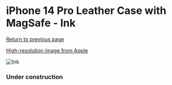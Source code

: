 # iPhone 14 Pro Leather Case with MagSafe - Ink

[Return to previous page](/iphone_14)

[High-resolution image from Apple](https://store.storeimages.cdn-apple.com/8756/as-images.apple.com/is/MPPJ3?wid=4500&hei=4500&fmt=png)

<div style="width: 384px"><img src="/everypreview/MPPJ3.png" alt="Ink"></div>

### Under construction
